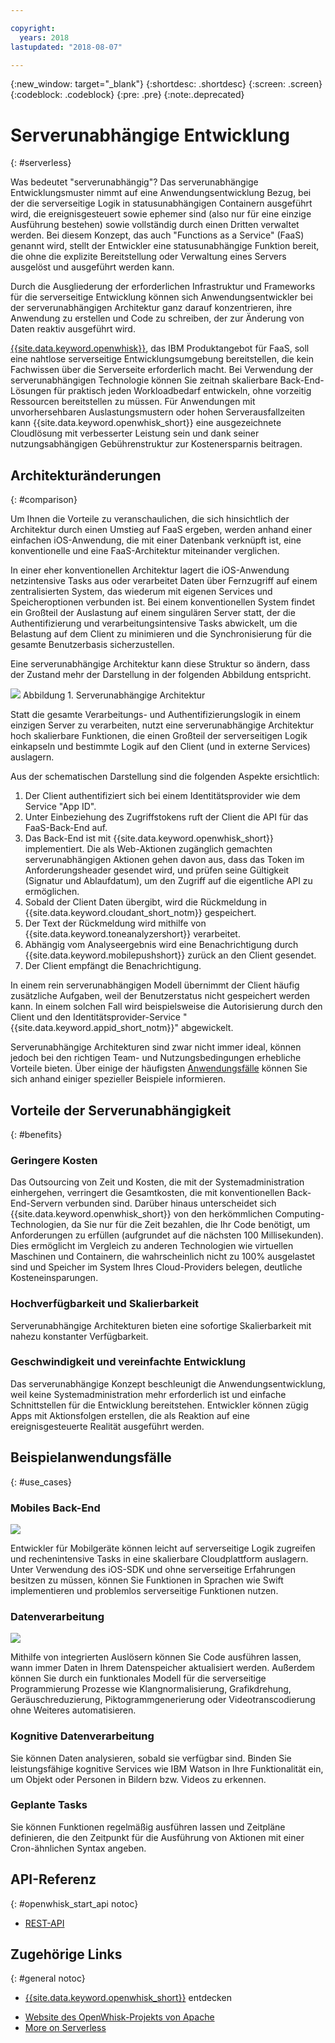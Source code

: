 ```yaml
---

copyright:
  years: 2018
lastupdated: "2018-08-07"

---
```

{:new_window: target="_blank"}
{:shortdesc: .shortdesc}
{:screen: .screen}
{:codeblock: .codeblock}
{:pre: .pre}
{:note:.deprecated}

# Serverunabhängige Entwicklung
{: #serverless}

Was bedeutet "serverunabhängig"? Das serverunabhängige Entwicklungsmuster
nimmt auf eine Anwendungsentwicklung Bezug, bei der die serverseitige Logik in
statusunabhängigen Containern ausgeführt wird, die ereignisgesteuert sowie
ephemer sind (also nur für eine einzige Ausführung bestehen) sowie vollständig
durch einen Dritten verwaltet werden. Bei diesem Konzept, das auch "Functions
as a Service" (FaaS) genannt wird, stellt der Entwickler eine statusunabhängige
Funktion bereit, die ohne die explizite Bereitstellung oder Verwaltung eines
Servers ausgelöst und ausgeführt werden kann.

Durch die Ausgliederung der erforderlichen Infrastruktur und Frameworks
für die serverseitige Entwicklung können sich Anwendungsentwickler bei der
serverunabhängigen Architektur ganz darauf konzentrieren, ihre Anwendung zu
erstellen und Code zu schreiben, der zur Änderung von Daten reaktiv ausgeführt
wird.

[{{site.data.keyword.openwhisk}}](https://console.bluemix.net/openwhisk/),
das IBM Produktangebot für FaaS, soll eine nahtlose serverseitige
Entwicklungsumgebung bereitstellen, die kein Fachwissen über die Serverseite
erforderlich macht. Bei Verwendung der serverunabhängigen Technologie können
Sie zeitnah skalierbare Back-End-Lösungen für praktisch jeden Workloadbedarf
entwickeln, ohne vorzeitig Ressourcen bereitstellen zu müssen. Für Anwendungen
mit unvorhersehbaren Auslastungsmustern oder hohen Serverausfallzeiten
kann {{site.data.keyword.openwhisk_short}} eine ausgezeichnete
Cloudlösung mit verbesserter Leistung sein und dank seiner nutzungsabhängigen
Gebührenstruktur zur Kostenersparnis beitragen.

## Architekturänderungen
{: #comparison}

Um Ihnen die Vorteile zu veranschaulichen, die sich hinsichtlich der
Architektur durch einen Umstieg auf FaaS ergeben, werden anhand einer einfachen
iOS-Anwendung, die mit einer Datenbank verknüpft ist, eine konventionelle und
eine FaaS-Architektur miteinander verglichen.

In einer eher konventionellen Architektur lagert die iOS-Anwendung
netzintensive Tasks aus oder verarbeitet Daten über Fernzugriff auf einem
zentralisierten System, das wiederum mit eigenen Services und Speicheroptionen
verbunden ist. Bei einem konventionellen System findet ein Großteil der
Auslastung auf einem singulären Server statt, der die Authentifizierung und
verarbeitungsintensive Tasks abwickelt, um die Belastung auf dem Client zu
minimieren und die Synchronisierung für die gesamte Benutzerbasis
sicherzustellen.

Eine serverunabhängige Architektur kann diese Struktur so ändern, dass
der Zustand mehr der Darstellung in der folgenden Abbildung entspricht.

![](./images/Architecture.png) Abbildung 1.
Serverunabhängige Architektur

Statt die gesamte Verarbeitungs- und Authentifizierungslogik in einem
einzigen Server zu verarbeiten, nutzt eine serverunabhängige Architektur hoch
skalierbare Funktionen, die einen Großteil der serverseitigen Logik
einkapseln und bestimmte Logik auf den Client (und in externe Services) auslagern.

Aus der schematischen Darstellung sind die folgenden Aspekte ersichtlich:

1. Der Client authentifiziert sich bei einem Identitätsprovider wie dem
Service "App ID".
2. Unter Einbeziehung des Zugriffstokens ruft der Client die API für das
FaaS-Back-End auf.
3. Das Back-End ist mit {{site.data.keyword.openwhisk_short}} implementiert. Die
als Web-Aktionen zugänglich gemachten serverunabhängigen Aktionen gehen davon aus, dass das Token im Anforderungsheader gesendet wird, und prüfen seine Gültigkeit (Signatur und Ablaufdatum), um den Zugriff auf die eigentliche API zu ermöglichen.
4. Sobald der Client Daten übergibt, wird die Rückmeldung in {{site.data.keyword.cloudant_short_notm}} gespeichert.
5. Der Text der Rückmeldung wird mithilfe von
{{site.data.keyword.toneanalyzershort}} verarbeitet.
6. Abhängig vom Analyseergebnis wird eine Benachrichtigung durch {{site.data.keyword.mobilepushshort}} zurück an den Client gesendet.
7. Der Client empfängt die Benachrichtigung.

In einem rein serverunabhängigen Modell übernimmt der Client häufig zusätzliche Aufgaben, weil der Benutzerstatus nicht gespeichert werden kann. In
einem solchen Fall wird beispielsweise die Autorisierung durch den Client und
den Identitätsprovider-Service "{{site.data.keyword.appid_short_notm}}"
abgewickelt.

Serverunabhängige Architekturen sind zwar nicht immer ideal, können
jedoch bei den richtigen Team- und Nutzungsbedingungen erhebliche Vorteile
bieten. Über einige der häufigsten [Anwendungsfälle](#use_cases)
können Sie sich anhand einiger spezieller Beispiele informieren.

## Vorteile der Serverunabhängigkeit
{: #benefits}

### Geringere Kosten

Das Outsourcing von Zeit und Kosten, die mit der Systemadministration
einhergehen, verringert die Gesamtkosten, die mit konventionellen
Back-End-Servern verbunden sind. Darüber hinaus unterscheidet sich
{{site.data.keyword.openwhisk_short}}  von den herkömmlichen
Computing-Technologien, da Sie nur für die Zeit bezahlen, die Ihr Code
benötigt, um Anforderungen zu erfüllen (aufgrundet auf die nächsten 100
Millisekunden). Dies ermöglicht im Vergleich zu anderen Technologien wie
virtuellen Maschinen und Containern, die wahrscheinlich nicht zu
100% ausgelastet sind und Speicher im System Ihres Cloud-Providers belegen,
deutliche Kosteneinsparungen.

### Hochverfügbarkeit und Skalierbarkeit

Serverunabhängige Architekturen bieten eine sofortige Skalierbarkeit mit nahezu konstanter Verfügbarkeit.

### Geschwindigkeit und vereinfachte Entwicklung

Das serverunabhängige Konzept beschleunigt die Anwendungsentwicklung,
weil keine Systemadministration mehr erforderlich ist und einfache
Schnittstellen für die Entwicklung bereitstehen. Entwickler können zügig Apps
mit Aktionsfolgen erstellen, die als Reaktion auf eine ereignisgesteuerte
Realität ausgeführt werden.

## Beispielanwendungsfälle
{: #use_cases}

### Mobiles Back-End
![](./images/cloud-functions-rest-api-trigger.png)

Entwickler für Mobilgeräte können leicht auf serverseitige Logik
zugreifen und rechenintensive Tasks in eine skalierbare Cloudplattform
auslagern. Unter Verwendung des iOS-SDK und ohne serverseitige Erfahrungen
besitzen zu müssen, können Sie Funktionen in Sprachen
wie Swift implementieren und problemlos serverseitige Funktionen nutzen.

### Datenverarbeitung

![](./images/cloud-functions-cloudant-trigger.png)

Mithilfe von integrierten Auslösern können Sie Code ausführen lassen, wann
immer Daten in Ihrem Datenspeicher aktualisiert werden. Außerdem können Sie
durch ein funktionales Modell für die serverseitige Programmierung Prozesse
wie Klangnormalisierung, Grafikdrehung, Geräuschreduzierung,
Piktogrammgenerierung oder Videotranscodierung ohne Weiteres automatisieren.

### Kognitive Datenverarbeitung

Sie können Daten analysieren, sobald sie verfügbar sind. Binden Sie
leistungsfähige kognitive Services wie IBM Watson in Ihre Funktionalität ein,
um Objekt oder Personen in Bildern bzw. Videos zu erkennen.

### Geplante Tasks

Sie können Funktionen regelmäßig ausführen lassen und Zeitpläne
definieren, die den Zeitpunkt für die Ausführung von Aktionen mit einer
Cron-ähnlichen Syntax angeben.

## API-Referenz
{: #openwhisk_start_api notoc}

<!-- * [REST API Documentation](./openwhisk_reference.html#openwhisk_ref_restapi)-->
* [REST-API](https://console.{DomainName}/apidocs/98)

## Zugehörige Links
{: #general notoc}

* [{{site.data.keyword.openwhisk_short}}](http://www.ibm.com/cloud-computing/bluemix/openwhisk/)
entdecken
<!-- redirects to link above * [{{site.data.keyword.openwhisk_short}} on IBM developerWorks](https://developer.ibm.com/openwhisk/)-->
* [Website des OpenWhisk-Projekts von
Apache](http://openwhisk.org)
* [More on Serverless](https://martinfowler.com/articles/serverless.html)
